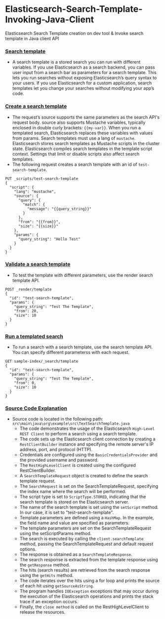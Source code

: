 # Elasticsearch-Search-Template-Invoking-Java-Client
Elasticsearch Search Template creation on dev tool &amp; Invoke search template in Java client API

### [Search template](https://www.elastic.co/guide/en/elasticsearch/reference/current/search-template.html) 
- A search template is a stored search you can run with different variables. If you use Elasticsearch as a search backend, you can pass user input from a search bar as parameters for a search template. This lets you run searches without exposing Elasticsearch’s query syntax to your users. If you use Elasticsearch for a custom application, search templates let you change your searches without modifying your app’s code.

### [Create a search template](https://www.elastic.co/guide/en/elasticsearch/reference/current/search-template.html#create-search-template)
- The request’s source supports the same parameters as the search API's request body. source also supports Mustache variables, typically enclosed in double curly brackets: `{{my-var}}`. When you run a templated search, Elasticsearch replaces these variables with values from params. Search templates must use a lang of `mustache`. Elasticsearch stores search templates as Mustache scripts in the cluster state. Elasticsearch compiles search templates in the template script context. Settings that limit or disable scripts also affect search templates.
- The following request creates a search template with an id of `test-search-template`.
```
PUT _scripts/test-search-template
{
  "script": {
    "lang": "mustache",
    "source": {
      "query": {
        "match": {
          "message": "{{query_string}}"
        }
      },
      "from": "{{from}}",
      "size": "{{size}}"
    },
    "params": {
      "query_string": "Hello Test"
    }
  }
}
```

### [Validate a search template](https://www.elastic.co/guide/en/elasticsearch/reference/current/search-template.html#validate-search-template)
- To test the template with different parameters, use the render search template API.
```
POST _render/template
{
  "id": "test-search-template",
  "params": {
    "query_string": "Test The Template",
    "from": 20,
    "size": 10
  }
}
```

### [Run a templated search](https://www.elastic.co/guide/en/elasticsearch/reference/current/search-template.html#run-templated-search)
- To run a search with a search template, use the search template API. You can specify different parameterss with each request.
```
GET sample-index/_search/template
{
  "id": "test-search-template",
  "params": {
    "query_string": "Test The Template",
    "from": 0,
    "size": 10
  }
}
```
### [Source Code Explanation](https://github.com/af4092/Elasticsearch-Search-Template-Invoking-Java-Client/blob/main/src/src/main/java/org/example/src/TextSearchTemplate.java)

- Source code is located in the following path: `src\main\java\org\example\src\TextSearchTemplate.java`
  - The code demonstrates the usage of the Elasticsearch `High-Level REST Client` to perform a search using a search template.
  - The code sets up the Elasticsearch client connection by creating a `RestClientBuilder` instance and specifying the remote server's IP address, port, and protocol (HTTP).
  - Credentials are configured using the `BasicCredentialsProvider` and the provided username and password.
  - The `RestHighLevelClient` is created using the configured RestClientBuilder.
  - A `SearchTemplateRequest` object is created to define the search template request.
  - The `SearchRequest` is set on the SearchTemplateRequest, specifying the index name where the search will be performed.
  - The script type is set to `ScriptType.STORED`, indicating that the search template is stored on the Elasticsearch server.
  - The name of the search template is set using the `setScript` method. In our case, it is set to "test-search-template".
  - Template parameters are defined using a `HashMap`. In the example, the field name and value are specified as parameters.
  - The template parameters are set on the SearchTemplateRequest using the setScriptParams method.
  - The search is executed by calling the `client.searchTemplate` method, passing the SearchTemplateRequest and default request options.
  - The response is obtained as a `SearchTemplateResponse`.
  - The search response is extracted from the template response using the `getResponse` method.
  - The hits (search results) are retrieved from the search response using the `getHits` method.
  - The code iterates over the hits using a for loop and prints the source of each hit using `getSourceAsString`.
  - The program handles `IOException` exceptions that may occur during the execution of the Elasticsearch operations and prints the stack trace if an exception occurs.
  - Finally, the `close method` is called on the RestHighLevelClient to release the resources.
